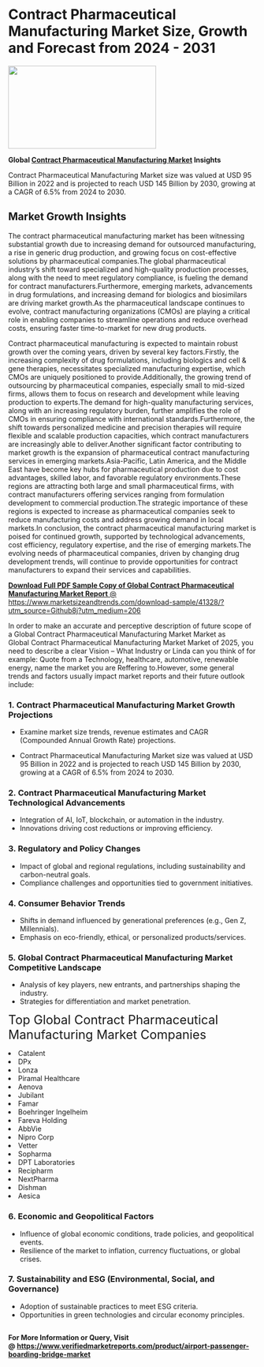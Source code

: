 <H1>Contract Pharmaceutical Manufacturing Market Size, Growth and Forecast from 2024 - 2031</H1><img class="aligncenter size-medium wp-image-584254" src="https://thirdeyenews.in/wp-content/uploads/2024/09/Global-Market-Research-300x168.jpeg" alt="" width="300" height="168" /><p><strong>Global&nbsp;<a href="https://www.marketsizeandtrends.com/download-sample/41328/?utm_source=Github8j?utm_medium=206">Contract Pharmaceutical Manufacturing Market</a> Insights</strong></p><p>Contract Pharmaceutical Manufacturing Market size was valued at USD 95 Billion in 2022 and is projected to reach USD 145 Billion by 2030, growing at a CAGR of 6.5% from 2024 to 2030.</p><p><h2>Market Growth Insights</h2> <p>The contract pharmaceutical manufacturing market has been witnessing substantial growth due to increasing demand for outsourced manufacturing, a rise in generic drug production, and growing focus on cost-effective solutions by pharmaceutical companies.The global pharmaceutical industry’s shift toward specialized and high-quality production processes, along with the need to meet regulatory compliance, is fueling the demand for contract manufacturers.Furthermore, emerging markets, advancements in drug formulations, and increasing demand for biologics and biosimilars are driving market growth.As the pharmaceutical landscape continues to evolve, contract manufacturing organizations (CMOs) are playing a critical role in enabling companies to streamline operations and reduce overhead costs, ensuring faster time-to-market for new drug products.<a href="#"></a></p> <p>Contract pharmaceutical manufacturing is expected to maintain robust growth over the coming years, driven by several key factors.Firstly, the increasing complexity of drug formulations, including biologics and cell & gene therapies, necessitates specialized manufacturing expertise, which CMOs are uniquely positioned to provide.Additionally, the growing trend of outsourcing by pharmaceutical companies, especially small to mid-sized firms, allows them to focus on research and development while leaving production to experts.The demand for high-quality manufacturing services, along with an increasing regulatory burden, further amplifies the role of CMOs in ensuring compliance with international standards.Furthermore, the shift towards personalized medicine and precision therapies will require flexible and scalable production capacities, which contract manufacturers are increasingly able to deliver.Another significant factor contributing to market growth is the expansion of pharmaceutical contract manufacturing services in emerging markets.Asia-Pacific, Latin America, and the Middle East have become key hubs for pharmaceutical production due to cost advantages, skilled labor, and favorable regulatory environments.These regions are attracting both large and small pharmaceutical firms, with contract manufacturers offering services ranging from formulation development to commercial production.The strategic importance of these regions is expected to increase as pharmaceutical companies seek to reduce manufacturing costs and address growing demand in local markets.In conclusion, the contract pharmaceutical manufacturing market is poised for continued growth, supported by technological advancements, cost efficiency, regulatory expertise, and the rise of emerging markets.The evolving needs of pharmaceutical companies, driven by changing drug development trends, will continue to provide opportunities for contract manufacturers to expand their services and capabilities.<a href="#"></p><p><span class=""><strong>Download Full PDF Sample Copy of Global Contract Pharmaceutical Manufacturing Market Report</strong> @ <a href="https://www.marketsizeandtrends.com/download-sample/41328/?utm_source=Github8j?utm_medium=206" target="_blank">https://www.marketsizeandtrends.com/download-sample/41328/?utm_source=Github8j?utm_medium=206</a></span></p><p>In order to make an accurate and perceptive description of future scope of a Global&nbsp;Contract Pharmaceutical Manufacturing Market Market as Global&nbsp;Contract Pharmaceutical Manufacturing Market Market of 2025, you need to describe a clear Vision &ndash; What Industry or Linda can you think of for example: Quote from a Technology, healthcare, automotive, renewable energy, name the market you are Reffering to.However, some general trends and factors usually impact market reports and their future outlook include:</p><h3>1.&nbsp;<strong>Contract Pharmaceutical Manufacturing Market Growth Projections</strong></h3><ul><li>Examine market size trends, revenue estimates and CAGR (Compounded Annual Growth Rate) projections.</li><li><p>Contract Pharmaceutical Manufacturing Market size was valued at USD 95 Billion in 2022 and is projected to reach USD 145 Billion by 2030, growing at a CAGR of 6.5% from 2024 to 2030.</p></li></ul><h3>2.&nbsp;<strong>Contract Pharmaceutical Manufacturing Market Technological Advancements</strong></h3><ul><li>Integration of AI, IoT, blockchain, or automation in the industry.</li><li>Innovations driving cost reductions or improving efficiency.</li></ul><h3>3.&nbsp;<strong>Regulatory and Policy Changes</strong></h3><ul><li>Impact of global and regional regulations, including sustainability and carbon-neutral goals.</li><li>Compliance challenges and opportunities tied to government initiatives.</li></ul><h3>4.&nbsp;<strong>Consumer Behavior Trends</strong></h3><ul><li>Shifts in demand influenced by generational preferences (e.g., Gen Z, Millennials).</li><li>Emphasis on eco-friendly, ethical, or personalized products/services.</li></ul><h3>5.&nbsp;<strong>Global Contract Pharmaceutical Manufacturing Market Competitive Landscape</strong></h3><ul><li>Analysis of key players, new entrants, and partnerships shaping the industry.</li><li>Strategies for differentiation and market penetration.</li></ul><p data-pm-slice="1 1 []"><span style="color: inherit; font-family: inherit; font-size: 25px;">Top Global Contract Pharmaceutical Manufacturing Market Companies</span></p><div class="" data-test-id=""><p><li>Catalent</li><li> DPx</li><li> Lonza</li><li> Piramal Healthcare</li><li> Aenova</li><li> Jubilant</li><li> Famar</li><li> Boehringer Ingelheim</li><li> Fareva Holding</li><li> AbbVie</li><li> Nipro Corp</li><li> Vetter</li><li> Sopharma</li><li> DPT Laboratories</li><li> Recipharm</li><li> NextPharma</li><li> Dishman</li><li> Aesica</li></p></div><h3>6.&nbsp;<strong>Economic and Geopolitical Factors</strong></h3><ul><li>Influence of global economic conditions, trade policies, and geopolitical events.</li><li>Resilience of the market to inflation, currency fluctuations, or global crises.</li></ul><h3>7.&nbsp;<strong>Sustainability and ESG (Environmental, Social, and Governance)</strong></h3><ul><li>Adoption of sustainable practices to meet ESG criteria.</li><li>Opportunities in green technologies and circular economy principles.</li></ul><h2><strong style="font-size: 14px;">For More Information or Query, Visit @&nbsp;</strong><a style="background-color: #ffffff; font-size: 14px;" href="https://www.marketsizeandtrends.com/report/contract-pharmaceutical-manufacturing-market/" target="_blank">https://www.verifiedmarketreports.com/product/airport-passenger-boarding-bridge-market</a></h2>